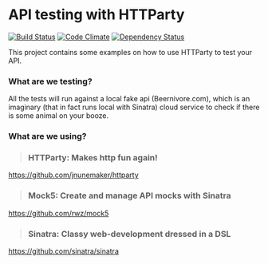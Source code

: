 # API testing with HTTParty
[![Build Status](https://travis-ci.org/chaoscifer/api-testing-with-httparty.svg?branch=master)](https://travis-ci.org/chaoscifer/api-testing-with-httparty) [![Code Climate](https://codeclimate.com/github/chaoscifer/api-testing-with-httparty/badges/gpa.svg)](https://codeclimate.com/github/chaoscifer/api-testing-with-httparty) [![Dependency Status](https://gemnasium.com/badges/github.com/chaoscifer/api-testing-with-httparty.svg)](https://gemnasium.com/github.com/chaoscifer/api-testing-with-httparty)

This project contains some examples on how to use HTTParty to test your API.

### What are we testing?

All the tests will run against a local fake api (Beernivore.com), which is an imaginary (that in fact runs local with Sinatra) cloud service to check if there is some animal on your booze.

### What are we using?

> ### HTTParty: Makes http fun again!
https://github.com/jnunemaker/httparty

> ### Mock5: Create and manage API mocks with Sinatra
https://github.com/rwz/mock5

> ### Sinatra: Classy web-development dressed in a DSL
https://github.com/sinatra/sinatra


